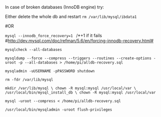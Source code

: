 In case of broken databases (InnoDB engine) try:

Either delete the whole db and restart ``rm /var/lib/mysql/ibdata1``

#OR

``mysql --innodb_force_recovery=1 `` /*+1 if it fails #http://dev.mysql.com/doc/refman/5.6/en/forcing-innodb-recovery.html#

``mysqlcheck --all-databases``

``mysqldump --force --compress --triggers --routines --create-options -uroot -p --all-databases > /home/pi/alldb-recovery.sql``

``mysqladmin -uUSERNAME -pPASSWORD shutdown``

``rm -fdr /var/lib/mysql``

``mkdir /var/lib/mysql \
chown -R mysql:mysql /usr/local/var \
/usr/local/bin/mysql_install_db \
chown -R mysql:mysql /usr/local/var``

``mysql -uroot --compress < /home/pi/alldb-recovery.sql``

``/usr/local/bin/mysqladmin -uroot flush-privileges ``
